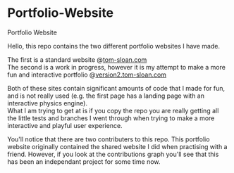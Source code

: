 # Portfolio-Website
Portfolio Website

Hello, this repo contains the two different portfolio websites I have made. 

The first is a standard website @[tom-sloan.com](https://www.tom-sloan.com) \
The second is a work in progress, however it is my attempt to make a more fun and interactive portfolio @[version2.tom-sloan.com](https://version2.tom-sloan.com) 

Both of these sites contain significant amounts of code that I made for fun, and is not really used (e.g. the first page has a landing page with an interactive physics engine). \
What I am trying to get at is if you copy the repo you are really getting all the little tests and branches I went through when trying to make a more interactive and playful user experience.


You'll notice that there are two contributers to this repo. This portfolio website originally contained the shared website I did when practising with a friend. However, if you look at the contributions graph you'll see that this has been an independant project for some time now.
